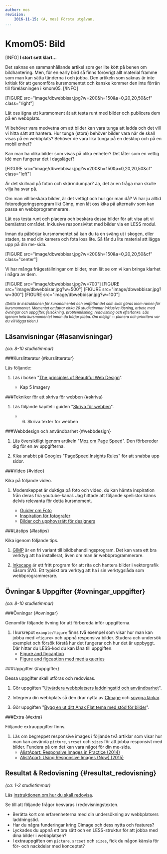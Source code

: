 ```yaml
---
author: mos
revision:
    2016-11-15: (A, mos) Första utgåvan.
...
```

Kmom05: Bild
====================================

[INFO]
**I stort sett klart...**

Det saknas en sammanhållande artikel som ger lite kött på benen om bildhantering. Men, för en early bird så finns förövrigt allt material framme som man kan sätta tänderna i och jobba. Den artikeln som saknas är inte kritisk för att genomföra kursmomentet och kanske kommer den inte förrän till föreläsningen i kmom05.
[/INFO]

[FIGURE src="image/dbwebbisar.jpg?w=200&h=150&a=0,20,20,50&cf" class="right"]

Låt oss ägna ett kursmoment åt att testa runt med bilder och publicera dem på en webbplats.

Vi behöver vara medvetna om att bilder kan vara tunga att ladda och det vill vi hitta sätt att hantera. Hur tunga (stora) behöver bilder vara när de skall visas på en webbplats? Behöver de vara lika tunga på en desktop och på en mobil enhet?

Kan man ha olika bilder som visas på olika enheter? Det låter som en vettig idé men fungerar det i dagsläget?

<!--more-->

[FIGURE src="image/dbwebbisar.jpg?w=200&h=150&a=0,20,20,50&cf" class="left"]

Är det skillnad på foton och skärmdumpar? Ja, det är en fråga man skulle vilja ha svar på.

Om man vill beskära bilder, är det vettigt och hur gör man då? Vi har ju alltid fotoredigeringsprogram likt Gimp, men låt oss kika på alternativ som kan passa en webbprogrammerare.

Låt oss testa runt och placera och beskära dessa bilder för att visa att vi bemästrat området. Inklusive responsivitet med bilder via en LESS modul.

Innan du påbörjar kursmomentet så kan du ta en sväng ut i skogen, eller staden, ta med din kamera och fota loss lite. Så får du lite material att lägga upp på din me-sida.

[FIGURE src="image/dbwebbisar.jpg?w=200&h=150&a=0,20,20,50&cf" class="center"]

Vi har många frågeställningar om bilder, men låt se om vi kan bringa klarhet i några av dem.

[FIGURE src="image/dbwebbisar.jpg?w=700"]
[FIGURE src="image/dbwebbisar.jpg?w=500"]
[FIGURE src="image/dbwebbisar.jpg?w=300"]
[FIGURE src="image/dbwebbisar.jpg?w=100"]



<small>*(Detta är instruktionen för kursmomentet och omfattar det som skall göras inom ramen för kursmomentet. Momentet omfattar cirka 20 studietimmar inklusive läsning, arbete med övningar och uppgifter, felsökning, problemlösning, redovisning och eftertanke. Läs igenom hela kursmomentet innan du börjar jobba. Om möjligt -- planera och prioritera var du vill lägga tiden.)*</small>



Läsanvisningar  {#lasanvisningar}
---------------------------------

*(ca: 8-10 studietimmar)*


###Kurslitteratur  {#kurslitteratur}

Läs följande:

1. Läs i boken "[The principles of Beautiful Web Design](kunskap/boken-the-principles-of-beautiful-web-design)".

    * Kap 5 Imagery



###Tekniker för att skriva för webben {#skriva}

1. Läs följande kapitel i guiden "[Skriva för webben](https://www.iis.se/lar-dig-mer/guider/hur-man-skriver-for-webben/)".

    * 6. Skriva texter för webben



###Webbdesign och användbarhet {#webbdesign}

1. Läs översiktligt igenom artikeln "[Moz om Page Speed](https://moz.com/learn/seo/page-speed)". Den förbereder dig för en av uppgifterna.

1. Kika snabbt på Googles "[PageSpeed Insights Rules](https://developers.google.com/speed/docs/insights/rules)" för att snabba upp sidor.



###Video  {#video}

Kika på följande video.

1. Moderskeppet är duktiga på foto och video, du kan hämta inspiration från deras fria youtube-kanal. Jag hittade att följande spellistor känns delvis relevanta för detta kursmoment.

    * [Guider om Foto](https://www.youtube.com/playlist?list=PL7jFK1saS1_Aexc_tx2wWClpQOShZkD2_)
    * [Inspiration för fotografer](https://www.youtube.com/playlist?list=PL7jFK1saS1_DGvKLYHOBb9HlCd_6id-vS)
    * [Bilder och upphovsrätt för designers](https://www.youtube.com/playlist?list=PL7jFK1saS1_DYHuwI_r5U7vVeY6RhZlIM)

<!--
Titta på följande:

1. Till kursen finns en videoserie, "[Teknisk webbdesign och användbarhet](https://www.youtube.com/playlist?list=PLKtP9l5q3ce93K_FQtlmz2rcaR_BaKIET)", kika på de videor som börjar på 5.
-->



###Lästips {#lastips}

Kika igenom följande tips.

1. [GIMP](https://www.gimp.org/) är en fri variant till bildbehandlingsprogram. Det kan vara ett bra verktyg att ha installerat, även om man är webbprogrammerare.

1. [Inkscape](https://inkscape.org/en/) är ett fritt program för att rita och hantera bilder i vektorgrafik såsom SVG. Ett typiskt bra verktyg att ha i sin verktygslåda som webbprogrammerare.



Övningar & Uppgifter  {#ovningar_uppgifter}
-------------------------------------------

*(ca: 8-10 studietimmar)*



###Övningar {#ovningar}

Genomför följande övning för att förbereda inför uppgifterna.

1. I kursrepot `example/figure` finns två exempel som visar hur man kan jobba med `<figure>` och uppnå responsiva bilder. Studera och undersök exemplet och försök förstå hur det fungerar och hur det är uppbyggt. Där hittar du LESS-kod du kan låna till uppgiften.
    * [Figure and figcaption](repo/design/example/figure/figure.html)
    * [Figure and figcaption med media queries](repo/design/example/figure/figure-responsive.html)
 
<!--
Bildlära.

jpeg (foton) kontra png (skärmdump)
color space
storlek på bilderna
kvalitet

-->


###Uppgifter {#uppgifter}

Dessa uppgifter skall utföras och redovisas.

1. Gör uppgiften "[Utvärdera webbplatsers laddningstid och användbarhet](uppgift/utvardera-webbplatsers-laddningstider-och-anvandbarhet)".

1. Integrera din webbplats så den drar nytta av [CImage](anax/cimage-for-bildskalning) och [snygga länkar](anax/snygga-lankar).

1. Gör uppgiften "[Bygg en ut ditt Anax Flat tema med stöd för bilder](uppgift/anax-flat-tema-med-bilder)".



###Extra {#extra}

Följande extrauppgifter finns.

1. Läs om begreppet responsive images i följande två artiklar som visar hur man kan använda `picture`, `srcset` och `sizes` för att jobba responsivt med bilder. Fundera på om det kan vara något för din me-sida.
    * [AlistApart: Responsive Images in Practice (2014)](http://alistapart.com/article/responsive-images-in-practice)
    * [AlistApart: Using Responsive Images (Now) (2015)](http://alistapart.com/article/using-responsive-images-now)



Resultat & Redovisning  {#resultat_redovisning}
-----------------------------------------------

*(ca: 1-2 studietimmar)*

Läs [instruktionen om hur du skall redovisa](design/redovisa).

Se till att följande frågor besvaras i redovisningstexten.

* Berätta kort om erfarenheterna med din undersökning av webbplatsers laddningstid.
* Har du några funderingar kring Cimage och dess nytta och features?
* Lyckades du uppnå ett bra sätt och en LESS-struktur för att jobba med dina bilder i webbplatsen?
* I extrauppgiften om `picture`, `srcset` och `sizes`, fick du någon känsla för för- och nackdelar med konceptet?
